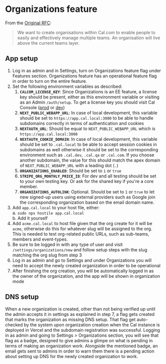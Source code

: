 # Organizations feature

From the [Original RFC](https://github.com/calcom/cal.com/issues/7142):

> We want to create organisations within Cal.com to enable people to easily and effectively manage multiple teams. An organisation will live above the current teams layer.

## App setup

1. Log in as admin and in Settings, turn on Organizations feature flag under Features section. Organizations feature has an operational feature flag in order to turn on the entire feature.
2. Set the following environment variables as described:
   1. **`CALCOM_LICENSE_KEY`**: Since Organizations is an EE feature, a license key should be present, either as this environment variable or visiting as an Admin `/auth/setup`. To get a license key you should visit Cal Console ([prod](https://console.cal.com) or [dev](https://console.cal.dev))
   2. **`NEXT_PUBLIC_WEBAPP_URL`**: In case of local development, this variable should be set to `https://app.cal.local:3000` to be able to handle subdomains correctly in terms of authentication and cookies
   3. **`NEXTAUTH_URL`**: Should be equal to `NEXT_PUBLIC_WEBAPP_URL` which is `https://app.cal.local:3000`
   4. **`NEXTAUTH_COOKIE_DOMAIN`**: In case of local development, this variable should be set to `.cal.local` to be able to accept session cookies in subdomains as well otherwise it should be set to the corresponding environment such as `.cal.dev`, `.cal.qa` or `.cal.com`. If you choose another subdomain, the value for this should match the apex domain of `NEXT_PUBLIC_WEBAPP_URL` with a leading dot (`.`)
   5. **`ORGANIZATIONS_ENABLED`**: Should be set to `1` or `true`
   6. **`STRIPE_ORG_MONTHLY_PRICE_ID`**: For dev and all testing should be set to your own testing key. Or ask for the shared key if you're a core member.
   7. **`ORGANIZATIONS_AUTOLINK`**: Optional. Should be set to `1` or `true` to let new signed-up users using external providers such as Google join the corresponding organization based on the email domain name.
4. Add `app.cal.local` to your host file, either:  
   a. `sudo npx hostile app.cal.local`  
   b. Add it yourself
5. Add `acme.cal.local` to host file given that the org create for it will be `acme`, otherwise do this for whatever slug will be assigned to the org. This is needed to test org-related public URLs, such as sub-teams, members and event-types.
6. Be sure to be logged in with any type of user and visit `/settings/organizations/new` and follow setup steps with the slug matching the org slug from step 3
7. Log in as admin and go to Settings and under Organizations you will need to accept the newly created organization in order to be operational
8. After finishing the org creation, you will be automatically logged in as the owner of the organization, and the app will be shown in organization mode

## DNS setup

When a new organization is created, other than not being verified up until the admin accepts it in settings as explained in step 7, a flag gets created that marks the organization as missing DNS setup. That flag get auto-checked by the system upon organization creation when the Cal instance is deployed in Vercel and the subdomain registration was successful. Logging in as admin and going to Settings > Organizations section, you will see that flag as a badge, designed to give admins a glimpe on what is pending in terms of making an organization work. Alongside the mentioned badge, an email gets sent to admins in order to warn them there is a pending action about setting up DNS for the newly created organization to work.
